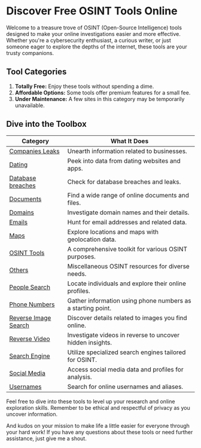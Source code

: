 # Discover Free OSINT Tools Online

Welcome to a treasure trove of OSINT (Open-Source Intelligence) tools designed to make your online investigations easier and more effective. Whether you're a cybersecurity enthusiast, a curious writer, or just someone eager to explore the depths of the internet, these tools are your trusty companions.

## Tool Categories

1. **Totally Free:** Enjoy these tools without spending a dime.
2. **Affordable Options:** Some tools offer premium features for a small fee.
3. **Under Maintenance:** A few sites in this category may be temporarily unavailable.

## Dive into the Toolbox

| Category              | What It Does                                         |
|-----------------------|------------------------------------------------------|
| [Companies Leaks](/utils/companies_leaks.md)         | Unearth information related to businesses.           |
| [Dating](/utils/dating.md)                           | Peek into data from dating websites and apps.        |
| [Database breaches](/utils/db_breach.md)            | Check for database breaches and leaks.              |
| [Documents](/utils/documents.md)                    | Find a wide range of online documents and files.     |
| [Domains](/utils/domains.md)                        | Investigate domain names and their details.         |
| [Emails](/utils/emails.md)                          | Hunt for email addresses and related data.           |
| [Maps](/utils/maps.md)                              | Explore locations and maps with geolocation data.    |
| [OSINT Tools](/utils/osint_tools.md)                | A comprehensive toolkit for various OSINT purposes. |
| [Others](/utils/others.md)                          | Miscellaneous OSINT resources for diverse needs.     |
| [People Search](/utils/people_search.md)             | Locate individuals and explore their online profiles. |
| [Phone Numbers](/utils/phone_number.md)             | Gather information using phone numbers as a starting point. |
| [Reverse Image Search](/utils/reverse_image.md)    | Discover details related to images you find online. |
| [Reverse Video](/utils/reverse_video.md)            | Investigate videos in reverse to uncover hidden insights. |
| [Search Engine](/utils/search_engines.md)           | Utilize specialized search engines tailored for OSINT. |
| [Social Media](/utils/social_media.md)              | Access social media data and profiles for analysis. |
| [Usernames](/utils/usernames.md)                    | Search for online usernames and aliases.             |

Feel free to dive into these tools to level up your research and online exploration skills. Remember to be ethical and respectful of privacy as you uncover information.

And kudos on your mission to make life a little easier for everyone through your hard work! If you have any questions about these tools or need further assistance, just give me a shout.
